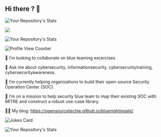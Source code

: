 ## Hi there ? 👋

![Your Repository's Stats](https://github-readme-stats.vercel.app/api?username=OpenSourceTechie&show_icons=true)

![](https://api.visitorbadge.io/api/VisitorHit?user=OpenSourceTechie&repo=github-visitors-badge&countColor=%237B1E7A)

![Your Repository's Stats](https://contrib.rocks/image?repo=OpenSourceTechie/Python)

![Profile View Counter](https://komarev.com/ghpvc/?username=OpenSourceTechie)

<!--
**open-source-techie/open-source-techie** is a ✨ _special_ ✨ repository because its `README.md` (this file) appears on your GitHub profile.

Here are some ideas to get you started:

- 🔭 I’m currently working on ...
- 🌱 I’m currently learning ...
- 👯 I’m looking to collaborate on ...
- 🤔 I’m looking for help with ...
- 💬 Ask me about ...
- 📫 How to reach me: ...
- 😄 Pronouns: ...
- ⚡ Fun fact: ...
-->


👯 I’m looking to collaborate on blue teaming excercises

💬  Ask me about cybersecurity, informationsecurity, cybersecuritytraining, cybersecurityawareness.

🌱 I’m currently helping organizations to build their open-source Security Operation Center (SOC).

🔭 I’m on a mission to help security blue team to map their existing SOC with MITRE and construct a robust use-case library.

👨‍💻 My blog: https://opensourcetechie.github.io/bluenightingale/


![Jokes Card](https://readme-jokes.vercel.app/api)

![Your Repository's Stats](https://github-readme-stats.vercel.app/api/top-langs/?username=OpenSourceTechie&theme=blue-green)
